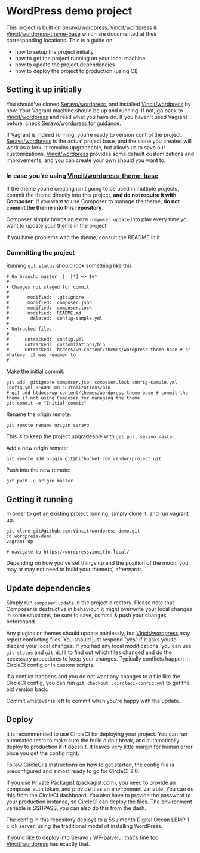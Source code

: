 # WordPress demo project

This project is built on [Seravo/wordpress][1], [Vincit/wordpress][2] & [Vincit/wordpress-theme-base][3] which are documented at their corresponding locations. This is a guide on:

- how to setup the project initially
- how to get the project running on your local machine
- how to update the project dependencies
- how to deploy the project to production (using CI)


## Setting it up initially
You should've cloned [Seravo/wordpress][1], and installed [Vincit/wordpress][2] by now. Your Vagrant machine should be up and running. If not, go back to [Vincit/wordpress][2] and read what you have do. If you haven't used Vagrant before, check [Seravo/wordpress][1] for guidance.

If Vagrant is indeed running, you're ready to version control the project. [Seravo/wordpress][1] is the actual project base, and the clone you created will work as a fork. It remains upgradeable, but allows us to save our customizations. [Vincit/wordpress][2] provides some default customizations and improvements, and you can create your own should you want to.

### In case you're using [Vincit/wordpress-theme-base][3]
If the theme you're creating isn't going to be used in multiple projects, commit the theme directly into this project, **and do not require it with Composer**. If you want to use Composer to manage the theme, **do not commit the theme into this repository**.

Composer simply brings an extra `composer update` into play every time you want to update your theme in the project.

If you have problems with the theme, consult the README in it.

### Committing the project

Running `git status` should look something like this:
```
# On branch: master  |  [*] => $e*
#
➤ Changes not staged for commit
#
#       modified:  .gitignore
#       modified:  composer.json
#       modified:  composer.lock
#       modified:  README.md
#        deleted:  config-sample.yml
#
➤ Untracked files
#
#      untracked:  config.yml
#      untracked:  customizations/bin
#      untracked:  htdocs/wp-content/themes/wordpress-theme-base # or whatever it was renamed to
#
```

Make the initial commit:
```
git add .gitignore composer.json composer.lock config-sample.yml config.yml README.md customizations/bin
# git add htdocs/wp-content/themes/wordpress-theme-base # commit the theme if not using Composer for managing the theme
git commit -m "Initial commit"
```

Rename the origin remote:
```
git remote rename origin seravo
```

This is to keep the project upgradeable with `git pull seravo master`.

Add a new origin remote:
```
git remote add origin git@bitbucket.com:vendor/project.git
```

Push into the new remote:
```
git push -u origin master
```

## Getting it running
In order to get an existing project running, simply clone it, and run vagrant up.

```
git clone git@github.com:Vincit/wordpress-demo.git
cd wordpress-demo
vagrant up

# navigate to https://wordpressvincitio.local/
```

Depending on how you've set things up and the position of the moon, you may or may not need to build your theme(s) afterwards.

## Update dependencies
Simply run `composer update` in the project directory. Please note that Composer is destructive in behaviour, it might overwrite your local changes in some situations, be sure to save, commit & push your changes beforehand.

Any plugins or themes should update painlessly, but [Vincit/wordpress][2] may report conflicting files. You should just respond "yes" if it asks you to discard your local changes. If you had any local modifications, you can use `git status` and `git diff` to find out which files changed and do the necessary procedures to keep your changes. Typically conflicts happen in CircleCI config or in custom scripts.

If a conflict happens and you do not want any changes to a file like the CircleCI config, you can run `git checkout .circleci/config.yml` to get the old version back.

Commit whatever is left to commit when you're happy with the update.

## Deploy
It is recommended to use CircleCI for deploying your project. You can run automated tests to make sure the build didn't break, and automatically deploy to production if it doesn't. It leaves very little margin for human error once you get the config right.

Follow CircleCI's instructions on how to get started, the config file is preconfigured and almost ready to go for CircleCI 2.0.

If you use Private Packagist (packagist.com), you need to provide an composer auth token, and provide it as an environment variable. You can do this from the CircleCI dashboard.
You also have to provide the password to your production instance, so CircleCI can deploy the files. The environment variable is SSHPASS, you can also do this from the dash.

The config in this repository deploys to a 5$ / month Digital Ocean LEMP 1 click server, using the traditional model of installing WordPress.

If you'd like to deploy into Seravo / WP-palvelu, that's fine too. [Vincit/wordpress](https://github.com/Vincit/wordpress/blob/master/.circleci/config.yml) has exactly that.

[1]: https://github.com/Seravo/wordpress
[2]: https://github.com/Vincit/wordpress
[3]: https://github.com/Vincit/wordpress-theme-base
